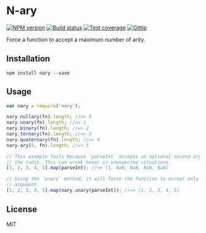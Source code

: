 # N-ary

[![NPM version][npm-image]][npm-url]
[![Build status][travis-image]][travis-url]
[![Test coverage][coveralls-image]][coveralls-url]
[![Gittip][gittip-image]][gittip-url]

Force a function to accept a maximum number of arity.

## Installation

```
npm install nary --save
```

## Usage

```javascript
var nary = require('nary');

nary.nullary(fn).length; //=> 0
nary.unary(fn).length; //=> 1
nary.binary(fn).length; //=> 2
nary.ternary(fn).length; //=> 3
nary.quaternary(fn).length; //=> 4
nary.ary(5, fn).length; //=> 5

// This example fails because `parseInt` accepts an optional second argument as
// the radix. This can wreak havoc in unexpected situations.
[1, 2, 3, 4, 5].map(parseInt); //=> [1, NaN, NaN, NaN, NaN]

// Using the `unary` method, it will force the function to accept only one
// argument.
[1, 2, 3, 4, 5].map(nary.unary(parseInt)); //=> [1, 2, 3, 4, 5]
```

## License

MIT

[npm-image]: https://img.shields.io/npm/v/nary.svg?style=flat
[npm-url]: https://npmjs.org/package/nary
[travis-image]: https://img.shields.io/travis/blakeembrey/nary.svg?style=flat
[travis-url]: https://travis-ci.org/blakeembrey/nary
[coveralls-image]: https://img.shields.io/coveralls/blakeembrey/nary.svg?style=flat
[coveralls-url]: https://coveralls.io/r/blakeembrey/nary?branch=master
[gittip-image]: https://img.shields.io/gittip/blakeembrey.svg?style=flat
[gittip-url]: https://www.gittip.com/blakeembrey

